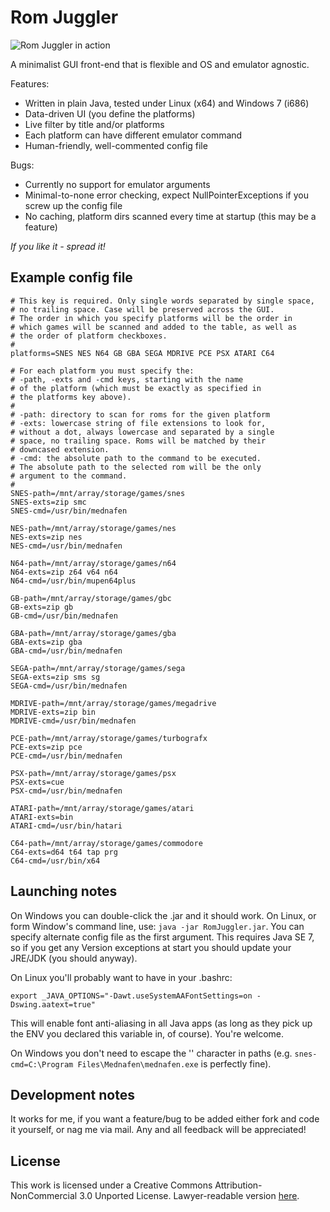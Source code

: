 # Rom Juggler

![Rom Juggler in action](https://raw.github.com/drbig/romjuggler/master/romjuggler.png)

A minimalist GUI front-end that is flexible and OS and emulator agnostic.

Features:

- Written in plain Java, tested under Linux (x64) and Windows 7 (i686)
- Data-driven UI (you define the platforms)
- Live filter by title and/or platforms
- Each platform can have different emulator command
- Human-friendly, well-commented config file

Bugs:

- Currently no support for emulator arguments
- Minimal-to-none error checking, expect NullPointerExceptions if you screw up the config file
- No caching, platform dirs scanned every time at startup (this may be a feature)

*If you like it - spread it!*

## Example config file

```
# This key is required. Only single words separated by single space,
# no trailing space. Case will be preserved across the GUI.
# The order in which you specify platforms will be the order in
# which games will be scanned and added to the table, as well as
# the order of platform checkboxes.
#
platforms=SNES NES N64 GB GBA SEGA MDRIVE PCE PSX ATARI C64

# For each platform you must specify the:
# -path, -exts and -cmd keys, starting with the name
# of the platform (which must be exactly as specified in
# the platforms key above).
#
# -path: directory to scan for roms for the given platform
# -exts: lowercase string of file extensions to look for,
# without a dot, always lowercase and separated by a single
# space, no trailing space. Roms will be matched by their
# downcased extension.
# -cmd: the absolute path to the command to be executed.
# The absolute path to the selected rom will be the only
# argument to the command.
#
SNES-path=/mnt/array/storage/games/snes
SNES-exts=zip smc
SNES-cmd=/usr/bin/mednafen

NES-path=/mnt/array/storage/games/nes
NES-exts=zip nes
NES-cmd=/usr/bin/mednafen

N64-path=/mnt/array/storage/games/n64
N64-exts=zip z64 v64 n64
N64-cmd=/usr/bin/mupen64plus

GB-path=/mnt/array/storage/games/gbc
GB-exts=zip gb
GB-cmd=/usr/bin/mednafen

GBA-path=/mnt/array/storage/games/gba
GBA-exts=zip gba
GBA-cmd=/usr/bin/mednafen

SEGA-path=/mnt/array/storage/games/sega
SEGA-exts=zip sms sg
SEGA-cmd=/usr/bin/mednafen

MDRIVE-path=/mnt/array/storage/games/megadrive
MDRIVE-exts=zip bin
MDRIVE-cmd=/usr/bin/mednafen

PCE-path=/mnt/array/storage/games/turbografx
PCE-exts=zip pce
PCE-cmd=/usr/bin/mednafen

PSX-path=/mnt/array/storage/games/psx
PSX-exts=cue
PSX-cmd=/usr/bin/mednafen

ATARI-path=/mnt/array/storage/games/atari
ATARI-exts=bin
ATARI-cmd=/usr/bin/hatari

C64-path=/mnt/array/storage/games/commodore
C64-exts=d64 t64 tap prg
C64-cmd=/usr/bin/x64
```

## Launching notes

On Windows you can double-click the .jar and it should work. On Linux, or form Window's command line, use: ```java -jar RomJuggler.jar```.
You can specify alternate config file as the first argument.
This requires Java SE 7, so if you get any Version exceptions at start you should update your JRE/JDK (you should anyway).

On Linux you'll probably want to have in your .bashrc:

```
export _JAVA_OPTIONS="-Dawt.useSystemAAFontSettings=on -Dswing.aatext=true"
```

This will enable font anti-aliasing in all Java apps (as long as they pick up the ENV you declared this variable in, of course). You're welcome.

On Windows you don't need to escape the '\' character in paths (e.g. ```snes-cmd=C:\Program Files\Mednafen\mednafen.exe``` is perfectly fine).

## Development notes

It works for me, if you want a feature/bug to be added either fork and code it yourself, or nag me via mail.
Any and all feedback will be appreciated!

## License

This work is licensed under a Creative Commons Attribution-NonCommercial 3.0 Unported License.
Lawyer-readable version [here](http://creativecommons.org/licenses/by-nc/3.0/legalcode).
